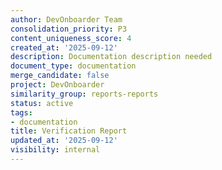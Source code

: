 ```yaml
---
author: DevOnboarder Team
consolidation_priority: P3
content_uniqueness_score: 4
created_at: '2025-09-12'
description: Documentation description needed
document_type: documentation
merge_candidate: false
project: DevOnboarder
similarity_group: reports-reports
status: active
tags:
- documentation
title: Verification Report
updated_at: '2025-09-12'
visibility: internal
---
```


